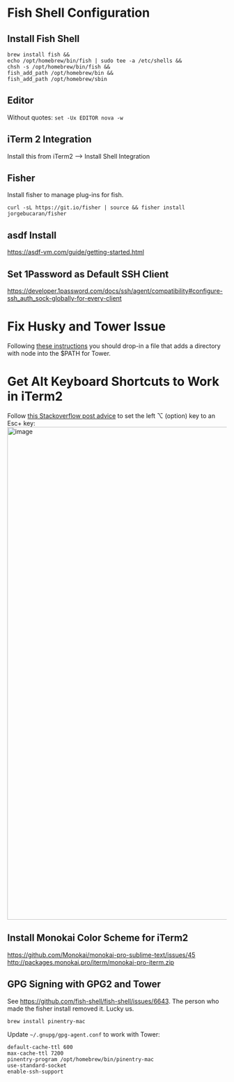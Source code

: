 # Fish Shell Configuration

## Install Fish Shell
```
brew install fish &&
echo /opt/homebrew/bin/fish | sudo tee -a /etc/shells &&
chsh -s /opt/homebrew/bin/fish &&
fish_add_path /opt/homebrew/bin &&
fish_add_path /opt/homebrew/sbin
```

## Editor
Without quotes:
`set -Ux EDITOR nova -w`

## iTerm 2 Integration
Install this from iTerm2 --> Install Shell Integration

## Fisher
Install fisher to manage plug-ins for fish.
```
curl -sL https://git.io/fisher | source && fisher install jorgebucaran/fisher
```
## asdf Install
https://asdf-vm.com/guide/getting-started.html

## Set 1Password as Default SSH Client
https://developer.1password.com/docs/ssh/agent/compatibility#configure-ssh_auth_sock-globally-for-every-client

# Fix Husky and Tower Issue
Following [these instructions](https://www.git-tower.com/help/guides/integration/environment/mac) you should drop-in a file that adds a directory with node into the $PATH for Tower.

# Get Alt Keyboard Shortcuts to Work in iTerm2
Follow [this Stackoverflow post advice](https://stackoverflow.com/a/48000819/2149359) to set the left ⌥ (option) key to an Esc+ key:
<img width="1128" alt="image" src="https://user-images.githubusercontent.com/565647/138564899-03607920-60f7-441b-9088-830ef52cb60c.png">

## Install Monokai Color Scheme for iTerm2
https://github.com/Monokai/monokai-pro-sublime-text/issues/45
http://packages.monokai.pro/iterm/monokai-pro-iterm.zip

## GPG Signing with GPG2 and Tower
See https://github.com/fish-shell/fish-shell/issues/6643. The person who made the fisher install removed it. Lucky us.
```
brew install pinentry-mac
```

Update `~/.gnupg/gpg-agent.conf` to work with Tower:

```
default-cache-ttl 600
max-cache-ttl 7200
pinentry-program /opt/homebrew/bin/pinentry-mac
use-standard-socket
enable-ssh-support
```
